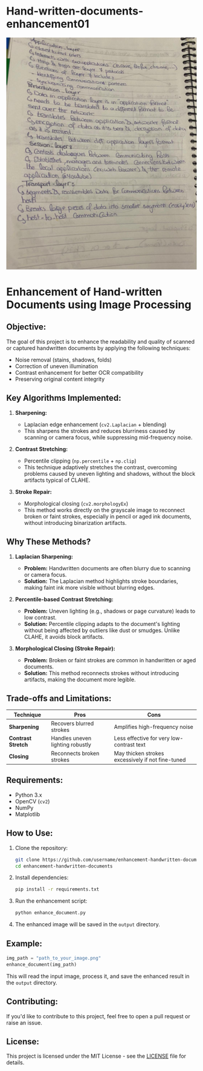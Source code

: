 # Hand-written-documents-enhancement01


![lkhuig](py01.jpg)

# Enhancement of Hand-written Documents using Image Processing

## Objective:
The goal of this project is to enhance the readability and quality of scanned or captured handwritten documents by applying the following techniques:
- Noise removal (stains, shadows, folds)
- Correction of uneven illumination
- Contrast enhancement for better OCR compatibility
- Preserving original content integrity

## Key Algorithms Implemented:
1. **Sharpening:**
   - Laplacian edge enhancement (`cv2.Laplacian` + blending)
   - This sharpens the strokes and reduces blurriness caused by scanning or camera focus, while suppressing mid-frequency noise.

2. **Contrast Stretching:**
   - Percentile clipping (`np.percentile` + `np.clip`)
   - This technique adaptively stretches the contrast, overcoming problems caused by uneven lighting and shadows, without the block artifacts typical of CLAHE.

3. **Stroke Repair:**
   - Morphological closing (`cv2.morphologyEx`)
   - This method works directly on the grayscale image to reconnect broken or faint strokes, especially in pencil or aged ink documents, without introducing binarization artifacts.

## Why These Methods?
1. **Laplacian Sharpening:**
   - **Problem:** Handwritten documents are often blurry due to scanning or camera focus.
   - **Solution:** The Laplacian method highlights stroke boundaries, making faint ink more visible without blurring edges.
   
2. **Percentile-based Contrast Stretching:**
   - **Problem:** Uneven lighting (e.g., shadows or page curvature) leads to low contrast.
   - **Solution:** Percentile clipping adapts to the document's lighting without being affected by outliers like dust or smudges. Unlike CLAHE, it avoids block artifacts.

3. **Morphological Closing (Stroke Repair):**
   - **Problem:** Broken or faint strokes are common in handwritten or aged documents.
   - **Solution:** This method reconnects strokes without introducing artifacts, making the document more legible.

## Trade-offs and Limitations:

| Technique         | Pros                                              | Cons                                                 |
|-------------------|---------------------------------------------------|------------------------------------------------------|
| **Sharpening**    | Recovers blurred strokes                         | Amplifies high-frequency noise                       |
| **Contrast Stretch** | Handles uneven lighting robustly              | Less effective for very low-contrast text            |
| **Closing**       | Reconnects broken strokes                        | May thicken strokes excessively if not fine-tuned    |

## Requirements:
- Python 3.x
- OpenCV (`cv2`)
- NumPy
- Matplotlib

## How to Use:

1. Clone the repository:
   ```bash
   git clone https://github.com/username/enhancement-handwritten-documents.git
   cd enhancement-handwritten-documents
   ```

2. Install dependencies:
   ```bash
   pip install -r requirements.txt
   ```

3. Run the enhancement script:
   ```bash
   python enhance_document.py
   ```

4. The enhanced image will be saved in the `output` directory.

## Example:

```python
img_path = "path_to_your_image.png"
enhance_document(img_path)
```

This will read the input image, process it, and save the enhanced result in the `output` directory.

## Contributing:
If you'd like to contribute to this project, feel free to open a pull request or raise an issue.

## License:
This project is licensed under the MIT License - see the [LICENSE](LICENSE) file for details.
